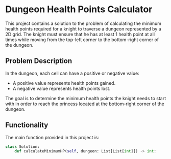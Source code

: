 # Dungeon Health Points Calculator

This project contains a solution to the problem of calculating the minimum health points required for a knight to traverse a dungeon represented by a 2D grid. The knight must ensure that he has at least 1 health point at all times while moving from the top-left corner to the bottom-right corner of the dungeon.

## Problem Description

In the dungeon, each cell can have a positive or negative value:
- A positive value represents health points gained.
- A negative value represents health points lost.

The goal is to determine the minimum health points the knight needs to start with in order to reach the princess located at the bottom-right corner of the dungeon.

## Functionality

The main function provided in this project is:

```python
class Solution:
    def calculateMinimumHP(self, dungeon: List[List[int]]) -> int:
